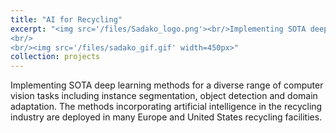 ```yaml
---
title: "AI for Recycling"
excerpt: "<img src='/files/Sadako_logo.png'><br/>Implementing SOTA deep learning methods for a diverse range of computer vision tasks including instance segmentation, object detection and domain adaptation. The methods incorporating artificial intelligence in the recycling industry are deployed in many Europe and United States recycling facilities.
<br/>
<br/><img src='/files/sadako_gif.gif' width=450px>"
collection: projects
---
```


Implementing SOTA deep learning methods for a diverse range of computer vision tasks including instance segmentation, object detection and domain adaptation. The methods incorporating artificial intelligence in the recycling industry are deployed in many Europe and United States recycling facilities. 

